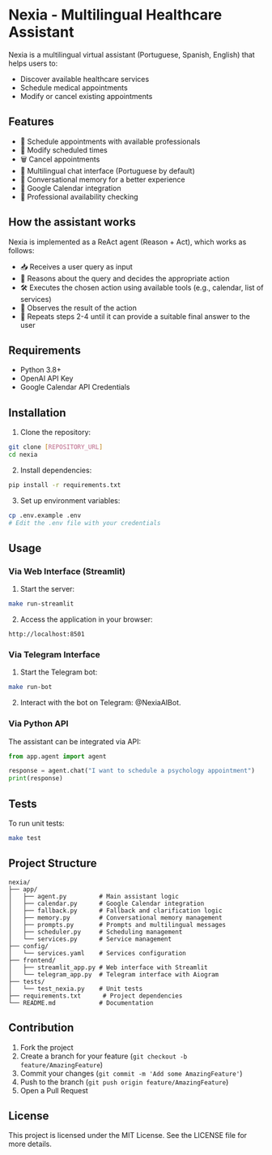 # Nexia - Multilingual Healthcare Assistant

Nexia is a multilingual virtual assistant (Portuguese, Spanish, English) that helps users to:
- Discover available healthcare services
- Schedule medical appointments
- Modify or cancel existing appointments


## Features

- 📅 Schedule appointments with available professionals
- 🔄 Modify scheduled times
- 🗑️ Cancel appointments
- 📱 Multilingual chat interface (Portuguese by default)
- 🧠 Conversational memory for a better experience
- 📅 Google Calendar integration
- 🔄 Professional availability checking

## How the assistant works

Nexia is implemented as a ReAct agent (Reason + Act), which works as follows:

- 📥 Receives a user query as input
- 🤔 Reasons about the query and decides the appropriate action
- 🛠️ Executes the chosen action using available tools (e.g., calendar, list of services)
- 👀 Observes the result of the action
- 🔁 Repeats steps 2-4 until it can provide a suitable final answer to the user

## Requirements

- Python 3.8+
- OpenAI API Key
- Google Calendar API Credentials

## Installation

1. Clone the repository:
```bash
git clone [REPOSITORY_URL]
cd nexia
```

2. Install dependencies:
```bash
pip install -r requirements.txt
```

3. Set up environment variables:
```bash
cp .env.example .env
# Edit the .env file with your credentials
```

## Usage

### Via Web Interface (Streamlit)

1. Start the server:
```bash
make run-streamlit
```

2. Access the application in your browser:
```
http://localhost:8501
```

### Via Telegram Interface

1. Start the Telegram bot:
```bash
make run-bot
```

2. Interact with the bot on Telegram: @NexiaAIBot.

### Via Python API

The assistant can be integrated via API:
```python
from app.agent import agent

response = agent.chat("I want to schedule a psychology appointment")
print(response)
```

## Tests

To run unit tests:
```bash
make test
```

## Project Structure

```
nexia/
├── app/
│   ├── agent.py         # Main assistant logic
│   ├── calendar.py      # Google Calendar integration
│   ├── fallback.py      # Fallback and clarification logic
│   ├── memory.py        # Conversational memory management
│   ├── prompts.py       # Prompts and multilingual messages
│   ├── scheduler.py     # Scheduling management
│   └── services.py      # Service management
├── config/
│   └── services.yaml    # Services configuration
├── frontend/
│   ├── streamlit_app.py # Web interface with Streamlit
│   └── telegram_app.py  # Telegram interface with Aiogram
├── tests/
│   └── test_nexia.py    # Unit tests
├── requirements.txt      # Project dependencies
└── README.md            # Documentation
```

## Contribution

1. Fork the project
2. Create a branch for your feature (`git checkout -b feature/AmazingFeature`)
3. Commit your changes (`git commit -m 'Add some AmazingFeature'`)
4. Push to the branch (`git push origin feature/AmazingFeature`)
5. Open a Pull Request

## License

This project is licensed under the MIT License. See the LICENSE file for more details.